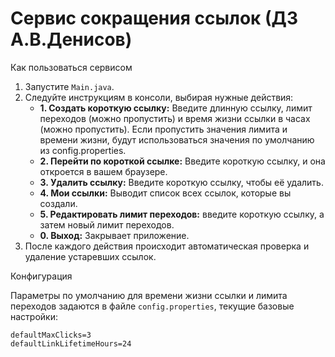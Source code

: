 # Сервис сокращения ссылок (ДЗ А.В.Денисов)

Как пользоваться сервисом

1.  Запустите `Main.java`.
2.  Следуйте инструкциям в консоли, выбирая нужные действия:
    *   **1. Создать короткую ссылку:** Введите длинную ссылку, лимит переходов (можно пропустить) и время жизни ссылки в часах (можно пропустить). Если пропустить значения лимита и времени жизни, будут использоваться значения по умолчанию из config.properties.
    *   **2. Перейти по короткой ссылке:** Введите короткую ссылку, и она откроется в вашем браузере.
    *   **3. Удалить ссылку:** Введите короткую ссылку, чтобы её удалить.
    *   **4. Мои ссылки:** Выводит список всех ссылок, которые вы создали.
    *   **5. Редактировать лимит переходов:** введите короткую ссылку, а затем новый лимит переходов.
    *   **0. Выход:** Закрывает приложение.
3.  После каждого действия происходит автоматическая проверка и удаление устаревших ссылок.

Конфигурация

Параметры по умолчанию для времени жизни ссылки и лимита переходов задаются в файле `config.properties`, текущие базовые настройки:

```properties
defaultMaxClicks=3
defaultLinkLifetimeHours=24